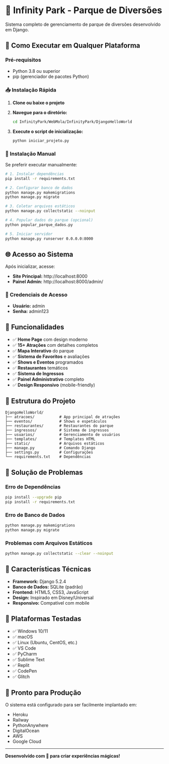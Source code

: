 
# 🎢 Infinity Park - Parque de Diversões

Sistema completo de gerenciamento de parque de diversões desenvolvido em Django.

## 🚀 Como Executar em Qualquer Plataforma

### Pré-requisitos
- Python 3.8 ou superior
- pip (gerenciador de pacotes Python)

### 📥 Instalação Rápida

1. **Clone ou baixe o projeto**
2. **Navegue para o diretório:**
   ```bash
   cd InfinityPark/WebMola/InfinityPark/DjangoHelloWorld
   ```

3. **Execute o script de inicialização:**
   ```bash
   python iniciar_projeto.py
   ```

### 🔧 Instalação Manual

Se preferir executar manualmente:

```bash
# 1. Instalar dependências
pip install -r requirements.txt

# 2. Configurar banco de dados
python manage.py makemigrations
python manage.py migrate

# 3. Coletar arquivos estáticos
python manage.py collectstatic --noinput

# 4. Popular dados do parque (opcional)
python popular_parque_dados.py

# 5. Iniciar servidor
python manage.py runserver 0.0.0.0:8000
```

## 🌐 Acesso ao Sistema

Após inicializar, acesse:
- **Site Principal:** http://localhost:8000
- **Painel Admin:** http://localhost:8000/admin/

### 👤 Credenciais de Acesso
- **Usuário:** admin
- **Senha:** admin123

## 🎯 Funcionalidades

- ✅ **Home Page** com design moderno
- ✅ **15+ Atrações** com detalhes completos
- ✅ **Mapa Interativo** do parque
- ✅ **Sistema de Favoritos** e avaliações
- ✅ **Shows e Eventos** programados
- ✅ **Restaurantes** temáticos
- ✅ **Sistema de Ingressos**
- ✅ **Painel Administrativo** completo
- ✅ **Design Responsivo** (mobile-friendly)

## 📁 Estrutura do Projeto

```
DjangoHelloWorld/
├── atracoes/           # App principal de atrações
├── eventos/            # Shows e espetáculos
├── restaurantes/       # Restaurantes do parque
├── ingressos/          # Sistema de ingressos
├── usuarios/           # Gerenciamento de usuários
├── templates/          # Templates HTML
├── static/             # Arquivos estáticos
├── manage.py           # Comando Django
├── settings.py         # Configurações
└── requirements.txt    # Dependências
```

## 🔧 Solução de Problemas

### Erro de Dependências
```bash
pip install --upgrade pip
pip install -r requirements.txt
```

### Erro de Banco de Dados
```bash
python manage.py makemigrations
python manage.py migrate
```

### Problemas com Arquivos Estáticos
```bash
python manage.py collectstatic --clear --noinput
```

## 🌟 Características Técnicas

- **Framework:** Django 5.2.4
- **Banco de Dados:** SQLite (padrão)
- **Frontend:** HTML5, CSS3, JavaScript
- **Design:** Inspirado em Disney/Universal
- **Responsivo:** Compatível com mobile

## 📱 Plataformas Testadas

- ✅ Windows 10/11
- ✅ macOS
- ✅ Linux (Ubuntu, CentOS, etc.)
- ✅ VS Code
- ✅ PyCharm
- ✅ Sublime Text
- ✅ Replit
- ✅ CodePen
- ✅ Glitch

## 🎊 Pronto para Produção

O sistema está configurado para ser facilmente implantado em:
- Heroku
- Railway
- PythonAnywhere
- DigitalOcean
- AWS
- Google Cloud

---

**Desenvolvido com 💖 para criar experiências mágicas!**
